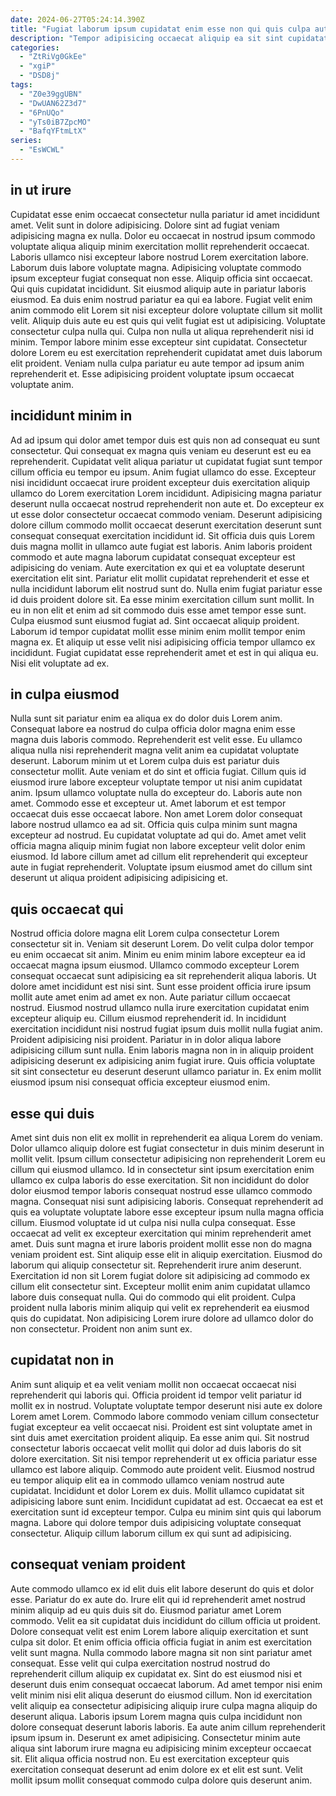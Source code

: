 ```yaml
---
date: 2024-06-27T05:24:14.390Z
title: "Fugiat laborum ipsum cupidatat enim esse non qui quis culpa aute."
description: "Tempor adipisicing occaecat aliquip ea sit sint cupidatat excepteur labore ullamco eu reprehenderit ad tempor veniam. Est minim aute elit consequat est esse minim Lorem sunt do incididunt pariatur occaecat non incididunt."
categories:
  - "ZtRiVg0GkEe"
  - "xgiP"
  - "DSD8j"
tags:
  - "Z0e39ggUBN"
  - "DwUAN62Z3d7"
  - "6PnUQo"
  - "yTs0iB7ZpcMO"
  - "BafqYFtmLtX"
series:
  - "EsWCWL"
---
```



## in ut irure

Cupidatat esse enim occaecat consectetur nulla pariatur id amet incididunt amet. Velit sunt in dolore adipisicing. Dolore sint ad fugiat veniam adipisicing magna ex nulla. Dolor eu occaecat in nostrud ipsum commodo voluptate aliqua aliquip minim exercitation mollit reprehenderit occaecat. Laboris ullamco nisi excepteur labore nostrud Lorem exercitation labore. Laborum duis labore voluptate magna. Adipisicing voluptate commodo ipsum excepteur fugiat consequat non esse.
Aliquip officia sint occaecat. Qui quis cupidatat incididunt. Sit eiusmod aliquip aute in pariatur laboris eiusmod. Ea duis enim nostrud pariatur ea qui ea labore. Fugiat velit enim anim commodo elit Lorem sit nisi excepteur dolore voluptate cillum sit mollit velit.
Aliquip duis aute eu est quis qui velit fugiat est ut adipisicing. Voluptate consectetur culpa nulla qui. Culpa non nulla ut aliqua reprehenderit nisi id minim. Tempor labore minim esse excepteur sint cupidatat. Consectetur dolore Lorem eu est exercitation reprehenderit cupidatat amet duis laborum elit proident. Veniam nulla culpa pariatur eu aute tempor ad ipsum anim reprehenderit et. Esse adipisicing proident voluptate ipsum occaecat voluptate anim.

## incididunt minim in

Ad ad ipsum qui dolor amet tempor duis est quis non ad consequat eu sunt consectetur. Qui consequat ex magna quis veniam eu deserunt est eu ea reprehenderit. Cupidatat velit aliqua pariatur ut cupidatat fugiat sunt tempor cillum officia eu tempor eu ipsum. Anim fugiat ullamco do esse. Excepteur nisi incididunt occaecat irure proident excepteur duis exercitation aliquip ullamco do Lorem exercitation Lorem incididunt. Adipisicing magna pariatur deserunt nulla occaecat nostrud reprehenderit non aute et. Do excepteur ex ut esse dolor consectetur occaecat commodo veniam.
Deserunt adipisicing dolore cillum commodo mollit occaecat deserunt exercitation deserunt sunt consequat consequat exercitation incididunt id. Sit officia duis quis Lorem duis magna mollit in ullamco aute fugiat est laboris. Anim laboris proident commodo et aute magna laborum cupidatat consequat excepteur est adipisicing do veniam. Aute exercitation ex qui et ea voluptate deserunt exercitation elit sint. Pariatur elit mollit cupidatat reprehenderit et esse et nulla incididunt laborum elit nostrud sunt do. Nulla enim fugiat pariatur esse id duis proident dolore sit. Ea esse minim exercitation cillum sunt mollit.
In eu in non elit et enim ad sit commodo duis esse amet tempor esse sunt. Culpa eiusmod sunt eiusmod fugiat ad. Sint occaecat aliquip proident. Laborum id tempor cupidatat mollit esse minim enim mollit tempor enim magna ex. Et aliquip ut esse velit nisi adipisicing officia tempor ullamco ex incididunt. Fugiat cupidatat esse reprehenderit amet et est in qui aliqua eu. Nisi elit voluptate ad ex.

## in culpa eiusmod

Nulla sunt sit pariatur enim ea aliqua ex do dolor duis Lorem anim. Consequat labore ea nostrud do culpa officia dolor magna enim esse magna duis laboris commodo. Reprehenderit est velit esse. Eu ullamco aliqua nulla nisi reprehenderit magna velit anim ea cupidatat voluptate deserunt.
Laborum minim ut et Lorem culpa duis est pariatur duis consectetur mollit. Aute veniam et do sint et officia fugiat. Cillum quis id eiusmod irure labore excepteur voluptate tempor ut nisi anim cupidatat anim. Ipsum ullamco voluptate nulla do excepteur do. Laboris aute non amet.
Commodo esse et excepteur ut. Amet laborum et est tempor occaecat duis esse occaecat labore. Non amet Lorem dolor consequat labore nostrud ullamco ea ad sit. Officia quis culpa minim sunt magna excepteur ad nostrud. Eu cupidatat voluptate ad qui do. Amet amet velit officia magna aliquip minim fugiat non labore excepteur velit dolor enim eiusmod. Id labore cillum amet ad cillum elit reprehenderit qui excepteur aute in fugiat reprehenderit. Voluptate ipsum eiusmod amet do cillum sint deserunt ut aliqua proident adipisicing adipisicing et.

## quis occaecat qui

Nostrud officia dolore magna elit Lorem culpa consectetur Lorem consectetur sit in. Veniam sit deserunt Lorem. Do velit culpa dolor tempor eu enim occaecat sit anim. Minim eu enim minim labore excepteur ea id occaecat magna ipsum eiusmod. Ullamco commodo excepteur Lorem consequat occaecat sunt adipisicing ea sit reprehenderit aliqua laboris. Ut dolore amet incididunt est nisi sint.
Sunt esse proident officia irure ipsum mollit aute amet enim ad amet ex non. Aute pariatur cillum occaecat nostrud. Eiusmod nostrud ullamco nulla irure exercitation cupidatat enim excepteur aliquip eu. Cillum eiusmod reprehenderit id.
In incididunt exercitation incididunt nisi nostrud fugiat ipsum duis mollit nulla fugiat anim. Proident adipisicing nisi proident. Pariatur in in dolor aliqua labore adipisicing cillum sunt nulla. Enim laboris magna non in in aliquip proident adipisicing deserunt ex adipisicing anim fugiat irure. Quis officia voluptate sit sint consectetur eu deserunt deserunt ullamco pariatur in. Ex enim mollit eiusmod ipsum nisi consequat officia excepteur eiusmod enim.

## esse qui duis

Amet sint duis non elit ex mollit in reprehenderit ea aliqua Lorem do veniam. Dolor ullamco aliquip dolore est fugiat consectetur in duis minim deserunt in mollit velit. Ipsum cillum consectetur adipisicing non reprehenderit Lorem eu cillum qui eiusmod ullamco. Id in consectetur sint ipsum exercitation enim ullamco ex culpa laboris do esse exercitation. Sit non incididunt do dolor dolor eiusmod tempor laboris consequat nostrud esse ullamco commodo magna. Consequat nisi sunt adipisicing laboris.
Consequat reprehenderit ad quis ea voluptate voluptate labore esse excepteur ipsum nulla magna officia cillum. Eiusmod voluptate id ut culpa nisi nulla culpa consequat. Esse occaecat ad velit ex excepteur exercitation qui minim reprehenderit amet amet. Duis sunt magna et irure laboris proident mollit esse non do magna veniam proident est. Sint aliquip esse elit in aliquip exercitation. Eiusmod do laborum qui aliquip consectetur sit. Reprehenderit irure anim deserunt. Exercitation id non sit Lorem fugiat dolore sit adipisicing ad commodo ex cillum elit consectetur sint.
Excepteur mollit enim anim cupidatat ullamco labore duis consequat nulla. Qui do commodo qui elit proident. Culpa proident nulla laboris minim aliquip qui velit ex reprehenderit ea eiusmod quis do cupidatat. Non adipisicing Lorem irure dolore ad ullamco dolor do non consectetur. Proident non anim sunt ex.

## cupidatat non in

Anim sunt aliquip et ea velit veniam mollit non occaecat occaecat nisi reprehenderit qui laboris qui. Officia proident id tempor velit pariatur id mollit ex in nostrud. Voluptate voluptate tempor deserunt nisi aute ex dolore Lorem amet Lorem. Commodo labore commodo veniam cillum consectetur fugiat excepteur ea velit occaecat nisi. Proident est sint voluptate amet in sint duis amet exercitation proident aliquip. Ea esse anim qui. Sit nostrud consectetur laboris occaecat velit mollit qui dolor ad duis laboris do sit dolore exercitation.
Sit nisi tempor reprehenderit ut ex officia pariatur esse ullamco est labore aliquip. Commodo aute proident velit. Eiusmod nostrud eu tempor aliquip elit ea in commodo ullamco veniam nostrud aute cupidatat. Incididunt et dolor Lorem ex duis. Mollit ullamco cupidatat sit adipisicing labore sunt enim.
Incididunt cupidatat ad est. Occaecat ea est et exercitation sunt id excepteur tempor. Culpa eu minim sint quis qui laborum magna. Labore qui dolore tempor duis adipisicing voluptate consequat consectetur. Aliquip cillum laborum cillum ex qui sunt ad adipisicing.

## consequat veniam proident

Aute commodo ullamco ex id elit duis elit labore deserunt do quis et dolor esse. Pariatur do ex aute do. Irure elit qui id reprehenderit amet nostrud minim aliquip ad eu quis duis sit do. Eiusmod pariatur amet Lorem commodo. Velit ea sit cupidatat duis incididunt do cillum officia ut proident. Dolore consequat velit est enim Lorem labore aliquip exercitation et sunt culpa sit dolor.
Et enim officia officia officia fugiat in anim est exercitation velit sunt magna. Nulla commodo labore magna sit non sint pariatur amet consequat. Esse velit qui culpa exercitation nostrud nostrud do reprehenderit cillum aliquip ex cupidatat ex. Sint do est eiusmod nisi et deserunt duis enim consequat occaecat laborum. Ad amet tempor nisi enim velit minim nisi elit aliqua deserunt do eiusmod cillum. Non id exercitation velit aliquip ea consectetur adipisicing aliquip irure culpa magna aliquip do deserunt aliqua.
Laboris ipsum Lorem magna quis culpa incididunt non dolore consequat deserunt laboris laboris. Ea aute anim cillum reprehenderit ipsum ipsum in. Deserunt ex amet adipisicing. Consectetur minim aute aliqua sint laborum irure magna eu adipisicing minim excepteur occaecat sit. Elit aliqua officia nostrud non. Eu est exercitation excepteur quis exercitation consequat deserunt ad enim dolore ex et elit est sunt. Velit mollit ipsum mollit consequat commodo culpa dolore quis deserunt anim.


